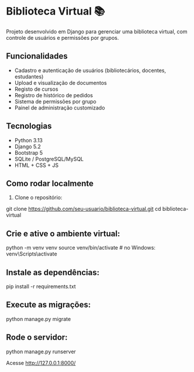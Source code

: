 # Biblioteca Virtual 📚

Projeto desenvolvido em Django para gerenciar uma biblioteca virtual, com controle de usuários e permissões por grupos.

## Funcionalidades

- Cadastro e autenticação de usuários (bibliotecários, docentes, estudantes)
- Upload e visualização de documentos
- Registo de cursos
- Registro de histórico de pedidos
- Sistema de permissões por grupo
- Painel de administração customizado

## Tecnologias

- Python 3.13
- Django 5.2
- Bootstrap 5
- SQLite / PostgreSQL/MySQL
- HTML + CSS + JS

## Como rodar localmente

1. Clone o repositório:

git clone https://github.com/seu-usuario/biblioteca-virtual.git
cd biblioteca-virtual

## Crie e ative o ambiente virtual:

python -m venv venv
source venv/bin/activate  # no Windows: venv\Scripts\activate

## Instale as dependências:

pip install -r requirements.txt

## Execute as migrações:

python manage.py migrate

## Rode o servidor:

python manage.py runserver

Acesse http://127.0.0.1:8000/